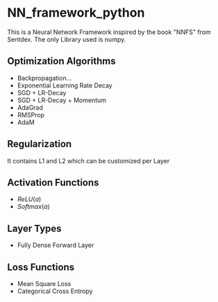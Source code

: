 # NN_framework_python
This is a Neural Network Framework inspired by the book "NNFS" from Sentdex. The only Library used is numpy.



## Optimization Algorithms
- Backpropagation...
- Exponential Learning Rate Decay
- SGD + LR-Decay
- SGD + LR-Decay + Momentum
- AdaGrad
- RMSProp
- AdaM

## Regularization
It contains L1 and L2 which can be customized per Layer

## Activation Functions
- $ReLU(a)$
- $Softmax(a)$

## Layer Types
- Fully Dense Forward Layer

## Loss Functions
- Mean Square Loss
- Categorical Cross Entropy
